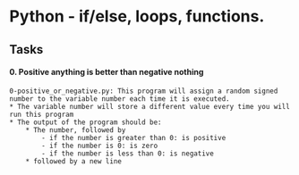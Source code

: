 # Python - if/else, loops, functions.
## Tasks 
#### 0. Positive anything is better than negative nothing
	0-positive_or_negative.py: This program will assign a random signed number to the variable number each time it is executed.
	* The variable number will store a different value every time you will run this program
	* The output of the program should be:
		* The number, followed by
			- if the number is greater than 0: is positive
			- if the number is 0: is zero
			- if the number is less than 0: is negative
		* followed by a new line
